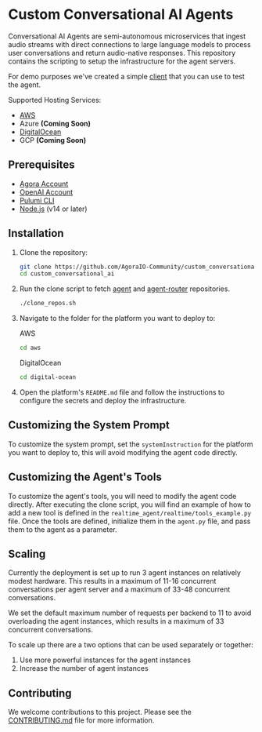 # Custom Conversational AI Agents

Conversational AI Agents are semi-autonomous microservices that ingest audio streams with direct connections to large language models to process user conversations and return audio-native responses. This repository contains the scripting to setup the infrastructure for the agent servers.

For demo purposes we've created a simple [client](https://github.com/AgoraIO-Community/conversational-ai-client) that you can use to test the agent.

Supported Hosting Services:

- [AWS](aws/README.md)
- Azure **(Coming Soon)**
- [DigitalOcean](digital-ocean/README.md)
- GCP **(Coming Soon)**

## Prerequisites

- [Agora Account](https://www.agora.io/en/signup/)
- [OpenAI Account](https://platform.openai.com/signup/)
- [Pulumi CLI](https://www.pulumi.com/docs/get-started/install/)
- [Node.js](https://nodejs.org/) (v14 or later)

## Installation

1. Clone the repository:

   ```bash
   git clone https://github.com/AgoraIO-Community/custom_conversational_ai
   cd custom_conversational_ai
   ```

2. Run the clone script to fetch [agent](https://github.com/AgoraIO/openai-realtime-python) and [agent-router](https://github.com/AgoraIO-Community/conversational-ai-agent-router) repositories.

   ```bash
   ./clone_repos.sh
   ```

3. Navigate to the folder for the platform you want to deploy to:

   AWS

   ```bash
   cd aws
   ```

   DigitalOcean

   ```bash
   cd digital-ocean
   ```

4. Open the platform's `README.md` file and follow the instructions to configure the secrets and deploy the infrastructure.

## Customizing the System Prompt

To customize the system prompt, set the `systemInstruction` for the platform you want to deploy to, this will avoid modifying the agent code directly.

## Customizing the Agent's Tools

To customize the agent's tools, you will need to modify the agent code directly. After executing the clone script, you will find an example of how to add a new tool is defined in the `realtime_agent/realtime/tools_example.py` file. Once the tools are defined, initialize them in the `agent.py` file, and pass them to the agent as a parameter.

## Scaling

Currently the deployment is set up to run 3 agent instances on relatively modest hardware. This results in a maximum of 11-16 concurrent conversations per agent server and a maximum of 33-48 concurrent conversations.

We set the default maximum number of requests per backend to 11 to avoid overloading the agent instances, which results in a maximum of 33 concurrent conversations.

To scale up there are a two options that can be used separately or together:

1. Use more powerful instances for the agent instances
2. Increase the number of agent instances

## Contributing

We welcome contributions to this project. Please see the [CONTRIBUTING.md](CONTRIBUTING.md) file for more information.
